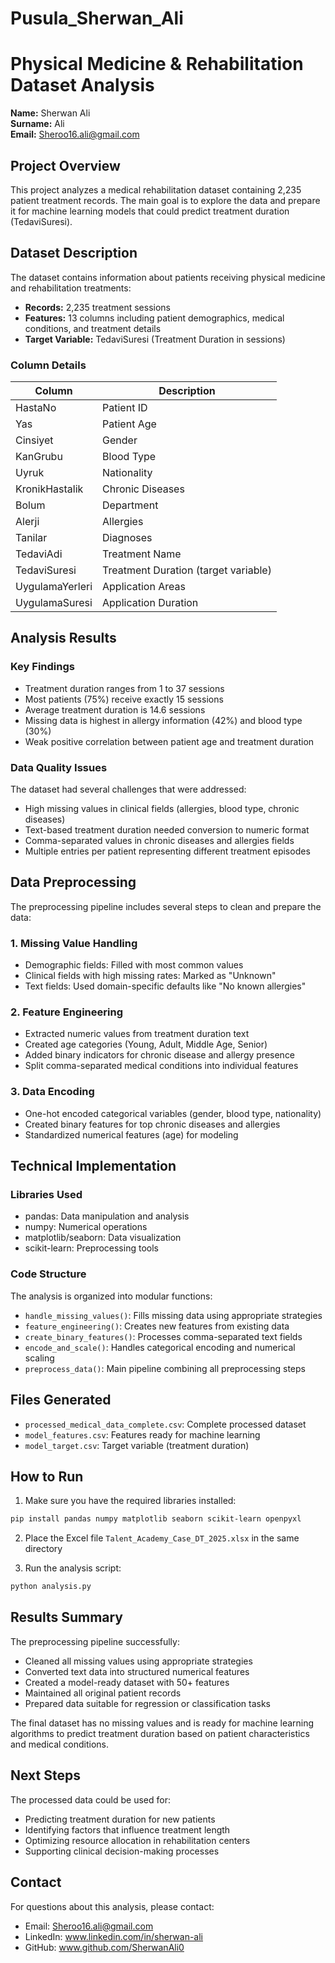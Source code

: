 # Pusula_Sherwan_Ali
# Physical Medicine & Rehabilitation Dataset Analysis

**Name:** Sherwan Ali  
**Surname:** Ali  
**Email:** Sheroo16.ali@gmail.com

## Project Overview

This project analyzes a medical rehabilitation dataset containing 2,235 patient treatment records. The main goal is to explore the data and prepare it for machine learning models that could predict treatment duration (TedaviSuresi).

## Dataset Description

The dataset contains information about patients receiving physical medicine and rehabilitation treatments:

- **Records:** 2,235 treatment sessions
- **Features:** 13 columns including patient demographics, medical conditions, and treatment details
- **Target Variable:** TedaviSuresi (Treatment Duration in sessions)

### Column Details

| Column | Description |
|--------|-------------|
| HastaNo | Patient ID |
| Yas | Patient Age |
| Cinsiyet | Gender |
| KanGrubu | Blood Type |
| Uyruk | Nationality |
| KronikHastalik | Chronic Diseases |
| Bolum | Department |
| Alerji | Allergies |
| Tanilar | Diagnoses |
| TedaviAdi | Treatment Name |
| TedaviSuresi | Treatment Duration (target variable) |
| UygulamaYerleri | Application Areas |
| UygulamaSuresi | Application Duration |

## Analysis Results

### Key Findings

- Treatment duration ranges from 1 to 37 sessions
- Most patients (75%) receive exactly 15 sessions
- Average treatment duration is 14.6 sessions
- Missing data is highest in allergy information (42%) and blood type (30%)
- Weak positive correlation between patient age and treatment duration

### Data Quality Issues

The dataset had several challenges that were addressed:

- High missing values in clinical fields (allergies, blood type, chronic diseases)
- Text-based treatment duration needed conversion to numeric format
- Comma-separated values in chronic diseases and allergies fields
- Multiple entries per patient representing different treatment episodes

## Data Preprocessing

The preprocessing pipeline includes several steps to clean and prepare the data:

### 1. Missing Value Handling
- Demographic fields: Filled with most common values
- Clinical fields with high missing rates: Marked as "Unknown" 
- Text fields: Used domain-specific defaults like "No known allergies"

### 2. Feature Engineering
- Extracted numeric values from treatment duration text
- Created age categories (Young, Adult, Middle Age, Senior)
- Added binary indicators for chronic disease and allergy presence
- Split comma-separated medical conditions into individual features

### 3. Data Encoding
- One-hot encoded categorical variables (gender, blood type, nationality)
- Created binary features for top chronic diseases and allergies
- Standardized numerical features (age) for modeling

## Technical Implementation

### Libraries Used
- pandas: Data manipulation and analysis
- numpy: Numerical operations
- matplotlib/seaborn: Data visualization
- scikit-learn: Preprocessing tools

### Code Structure
The analysis is organized into modular functions:
- `handle_missing_values()`: Fills missing data using appropriate strategies
- `feature_engineering()`: Creates new features from existing data
- `create_binary_features()`: Processes comma-separated text fields
- `encode_and_scale()`: Handles categorical encoding and numerical scaling
- `preprocess_data()`: Main pipeline combining all preprocessing steps

## Files Generated

- `processed_medical_data_complete.csv`: Complete processed dataset
- `model_features.csv`: Features ready for machine learning
- `model_target.csv`: Target variable (treatment duration)

## How to Run

1. Make sure you have the required libraries installed:
```bash
pip install pandas numpy matplotlib seaborn scikit-learn openpyxl
```

2. Place the Excel file `Talent_Academy_Case_DT_2025.xlsx` in the same directory

3. Run the analysis script:
```python
python analysis.py
```

## Results Summary

The preprocessing pipeline successfully:
- Cleaned all missing values using appropriate strategies
- Converted text data into structured numerical features
- Created a model-ready dataset with 50+ features
- Maintained all original patient records
- Prepared data suitable for regression or classification tasks

The final dataset has no missing values and is ready for machine learning algorithms to predict treatment duration based on patient characteristics and medical conditions.

## Next Steps

The processed data could be used for:
- Predicting treatment duration for new patients
- Identifying factors that influence treatment length
- Optimizing resource allocation in rehabilitation centers
- Supporting clinical decision-making processes

## Contact

For questions about this analysis, please contact:
- Email: Sheroo16.ali@gmail.com
- LinkedIn: www.linkedin.com/in/sherwan-ali
- GitHub: www.github.com/SherwanAli0
